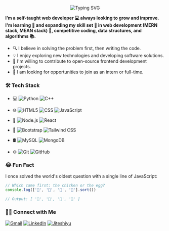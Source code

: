 <div align="center">

![Typing SVG](https://readme-typing-svg.herokuapp.com?color=F8408C&size=35&center=true&vCenter=true&width=600&lines=Hello+World+%2C+I'm+Jiteshiyu!)

</div>

<strong>I’m a self-taught web developer 💻 always looking to grow and improve. I'm learning 📖 and expanding my skill set 🌱 in web development (MERN stack, MEAN stack) 🚀, competitive coding, data structures, and algorithms 📚.</strong>



- 🔍 I believe in solving the problem first, then writing the code.
- 💡 I enjoy exploring new technologies and developing software solutions.
- 🌟 I'm willing to contribute to open-source frontend development projects.
- 🚀 I am looking for opportunities to join as an intern or full-time.

### 🛠 Tech Stack

- 💻 
  ![Python](https://img.shields.io/badge/-Python-333333?style=flat&logo=python)
  ![C++](https://img.shields.io/badge/-C++-333333?style=flat&logo=C%2B%2B&logoColor=00599C)

- 🌐 
  ![HTML5](https://img.shields.io/badge/-HTML5-333333?style=flat&logo=HTML5)
  ![CSS](https://img.shields.io/badge/-CSS-333333?style=flat&logo=CSS3&logoColor=1572B6)
  ![JavaScript](https://img.shields.io/badge/-JavaScript-333333?style=flat&logo=javascript)

- 🧰 
  ![Node.js](https://img.shields.io/badge/-Node.js-333333?style=flat&logo=node.js)
  ![React](https://img.shields.io/badge/-React-333333?style=flat&logo=react)

- 🎨 
  ![Bootstrap](https://img.shields.io/badge/-Bootstrap-333333?style=flat&logo=bootstrap&logoColor=7952B3)
  ![Tailwind CSS](https://img.shields.io/badge/-Tailwind%20CSS-333333?style=flat&logo=tailwind-css&logoColor=06B6D4)

- 🛢 
  ![MySQL](https://img.shields.io/badge/-MySQL-333333?style=flat&logo=mysql&logoColor=FFFFFF)
  ![MongoDB](https://img.shields.io/badge/-MongoDB-333333?style=flat&logo=mongodb)

- ⚙️ 
  ![Git](https://img.shields.io/badge/-Git-333333?style=flat&logo=git)
  ![GitHub](https://img.shields.io/badge/-GitHub-333333?style=flat&logo=github)

### 😂 Fun Fact

I once solved the world's oldest question with a single line of JavaScript:

```javascript
// Which came first: the chicken or the egg?
console.log(['🥚', '🐣', '🐥', '🐔'].sort())

// Output: [ '🐔', '🐣', '🐥', '🥚' ]
```

### 🤝🏻 Connect with Me

[![Gmail](https://img.shields.io/badge/-GMAIL-D14836?style=for-the-badge&logo=gmail&logoColor=white)](mailto:jiteshkumar7554@gmail.com)
[![LinkedIn](https://img.shields.io/badge/-LINKEDIN-0077B5?style=for-the-badge&logo=linkedin&logoColor=white)](https://www.linkedin.com/in/jitesh-kumar-93742a322)
[![Jiteshiyu](https://img.shields.io/badge/-JITESHIYU-FFFFFF?style=for-the-badge&logo=react&logoColor=black)](https://jiteshiyu.netlify.app)

